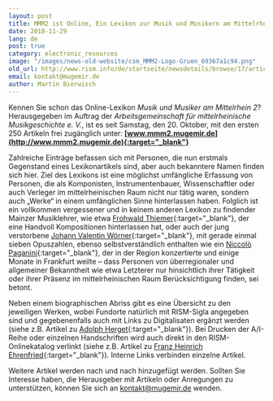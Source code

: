 ```yaml
---
layout: post
title: MMM2 ist Online, Ein Lexikon zur Musik und Musikern am Mittelrhein
date: 2018-11-29
lang: de
post: true
category: electronic_resources
image: "/images/news-old-website/csm_MMM2-Logo-Gruen_69367a1c94.png"
old_url: http://www.rism.info/de/startseite/newsdetails/browse/17/article/64/mmm2-is-online-a-music-encyclopedia-for-the-central-rhine-region.html
email: kontakt@mugemir.de
author: Martin Bierwisch
---
```


Kennen Sie schon das Online-Lexikon _Musik und Musiker am Mittelrhein 2_? Herausgegeben im Auftrag der _Arbeitsgemeinschaft für mittelrheinische Musikgeschichte e. V._, ist es seit Samstag, den 20. Oktober, mit den ersten 250 Artikeln frei zugänglich unter: **[www.mmm2.mugemir.de](http://www.mmm2.mugemir.de){:target="_blank"}**

Zahlreiche Einträge befassen sich mit Personen, die nun erstmals Gegenstand eines Lexikonartikels sind, aber auch bekanntere Namen finden sich hier. Ziel des Lexikons ist eine möglichst umfängliche Erfassung von Personen, die als Komponisten, Instrumentenbauer, Wissenschaftler oder auch Verleger im mittelrheinischen Raum nicht nur tätig waren, sondern auch „Werke“ in einem umfänglichen Sinne hinterlassen haben. Folglich ist ein vollkommen vergessener und in keinem anderen Lexikon zu findender Mainzer Musiklehrer, wie etwa [Frohwald Thiemer](http://www.mmm2.mugemir.de/doku.php?id=thiemer){:target="_blank"}, der eine Handvoll Kompositionen hinterlassen hat, oder auch der jung verstorbene [Johann Valentin Wörner](http://www.mmm2.mugemir.de/doku.php?id=woerner){:target="_blank"}, mit gerade einmal sieben Opuszahlen, ebenso selbstverständlich enthalten wie ein [Niccolò Paganini](http://www.mmm2.mugemir.de/doku.php?id=paganini){:target="_blank"}, der in der Region konzertierte und einige Monate in Frankfurt weilte – dass Personen von überregionaler und allgemeiner Bekanntheit wie etwa Letzterer nur hinsichtlich ihrer Tätigkeit oder ihrer Präsenz im mittelrheinischen Raum Berücksichtigung finden, sei betont.

Neben einem biographischen Abriss gibt es eine Übersicht zu den jeweiligen Werken, wobei Fundorte natürlich mit RISM-Sigla angegeben sind und gegebenenfalls auch mit Links zu Digitalisaten ergänzt werden (siehe z.B. Artikel zu [Adolph Herget](http://www.mmm2.mugemir.de/doku.php?id=herget){:target="_blank"}). Bei Drucken der A/I-Reihe oder einzelnen Handschriften wird auch direkt in den RISM-Onlinekatalog verlinkt (siehe z.B. Artikel zu [Franz Heinrich Ehrenfried](http://www.mmm2.mugemir.de/doku.php?id=ehrenfried){:target="_blank"}). Interne Links verbinden einzelne Artikel.

Weitere Artikel werden nach und nach hinzugefügt werden. Sollten Sie Interesse haben, die Herausgeber mit Artikeln oder Anregungen zu unterstützen, können Sie sich an kontakt@mugemir.de wenden.